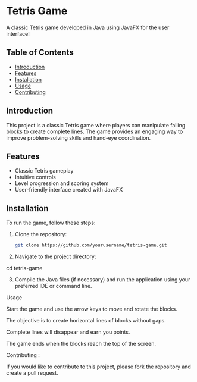 # Tetris Game

A classic Tetris game developed in Java using JavaFX for the user interface!

## Table of Contents
- [Introduction](#introduction)
- [Features](#features)
- [Installation](#installation)
- [Usage](#usage)
- [Contributing](#contributing)

## Introduction

This project is a classic Tetris game where players can manipulate falling blocks to create complete lines. The game provides an engaging way to improve problem-solving skills and hand-eye coordination.

## Features

- Classic Tetris gameplay
- Intuitive controls
- Level progression and scoring system
- User-friendly interface created with JavaFX

## Installation

To run the game, follow these steps:

1. Clone the repository:
   ```bash
   git clone https://github.com/yourusername/tetris-game.git

2. Navigate to the project directory:

cd tetris-game


3. Compile the Java files (if necessary) and run the application using your preferred IDE or command line.

Usage

Start the game and use the arrow keys to move and rotate the blocks.

The objective is to create horizontal lines of blocks without gaps.

Complete lines will disappear and earn you points.

The game ends when the blocks reach the top of the screen.


Contributing :

If you would like to contribute to this project, please fork the repository and create a pull request.
